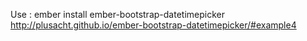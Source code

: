Use : ember install ember-bootstrap-datetimepicker
http://plusacht.github.io/ember-bootstrap-datetimepicker/#example4
